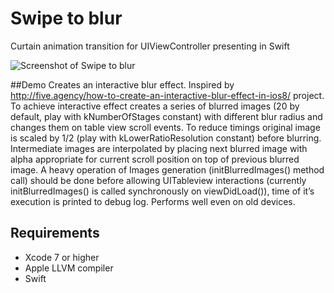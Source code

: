 # Swipe to blur

Curtain animation transition for UIViewController presenting in Swift

![Screenshot of Swipe to blur](https://github.com/rozum-dev/SwipeBlure/blob/master/out.gif "Swipe to blur Screenshot")

##Demo
Creates an interactive blur effect. Inspired by http://five.agency/how-to-create-an-interactive-blur-effect-in-ios8/ project.
To achieve interactive effect creates a series of blurred images  (20 by default, play with kNumberOfStages constant) with different blur radius and changes them on table view scroll events. To reduce timings original image is scaled by 1/2 (play with kLowerRatioResolution constant) before blurring.
Intermediate images are interpolated by placing next blurred image with alpha appropriate for current scroll position on top of previous blurred image.
A heavy operation of Images generation (initBlurredImages() method call) should be done before allowing UITableview interactions (currently initBlurredImages() is called synchronously on viewDidLoad()), time of it’s execution is printed to debug log.
Performs well even on old devices.

## Requirements
* Xcode 7 or higher
* Apple LLVM compiler
* Swift

